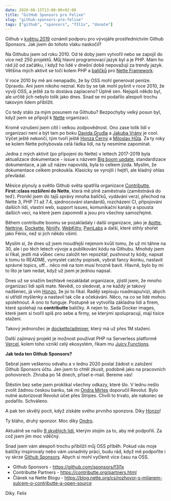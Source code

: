 ```yaml
---
date: 2020-08-15T13:00:00+02:00
title: "GitHub Sponsors pro Felixe"
slug: "github-sponsors-pro-felixe"
tags: ["github", "sponsors", "f3l1x", "donate"]
---
```


Github v [květnu 2019](https://github.blog/2019-05-23-announcing-github-sponsors-a-new-way-to-contribute-to-open-source/) oznámil podporu
pro vývojáře prostřednictvím Github Sponsors. Jak jsem do tohoto vlaku naskočil?

<!--more-->

<x-figure url="https://cdn.f3l1x.io/blog/2020/github-sponsors1.png" title="Github Sponsors"></x-figure>

Na Githubu jsem od roku 2010. Od té doby jsem vytvořil nebo se zapojil do více než 250 projektů.
Můj hlavní programovací jazyk byl a je PHP. Mám ho rád již od začátku, i když ho lidé v dnešní době
nepovažují za trendy jazyk. Většina mých aktivit se točí kolem PHP a
[balíčků](https://contributte.org) pro [Nette Framework](https://nette.org).

V roce 2010 by mě ani nenapadlo, že by OSS mohl generovat peníze. Opravdu. Ani jsem nikoho neznal.
Kdo by se tak mohl pyšnit v roce 2010, že vyvíjí OSS, a ještě za to dostáva zaplaceno? Úplně sen. Nejspíš
někdo byl, ale určitě jich nebylo tolik jako dnes. Snad se mi podařilo alespoň trochu takovým lidem přiblížit.

Co tedy stálo za mým posunem na Githubu? Bezpochyby velký posun byl, když jsem se připojil k [Nette](https://nette.org) organizaci.

<x-figure width="70%" url="https://cdn.f3l1x.io/blog/2020/nette-joined.png" title="Připojení do Nette organizace"></x-figure>

Kromě vzrušení jsem cítil i velkou zodpovědnost. Ono zase tolik lídí v organizaci není a být tam po boku [Davida Grudla](https://davidgrudl.com)
a [Jakuba Vrány](https://vrana.cz) je cool. Výčet ještě nekončí, tým tvoří ještě  [Honza Černý](https://honzacerny.com/) a [Miloslav Hůla](https://github.com/milo). Za ty roky se kolem Nette pohybovala celá řádka lidí, na ty nesmíme zapomínat.

<x-figure width="70%" url="https://cdn.f3l1x.io/blog/2020/nette-team.png" title="Nette organizace na Githubu"></x-figure>

Jedna z mých aktivit (po připojení do Nette) v lettech 2017-2019 byla aktualizace dokumentace - issue s názvem [Big boom update](https://github.com/nette/docs/issues/533), standardizace dokumentace, a jak už název napovídá, byla to celkem jízda. Myslím, že dokumentace celkem prokoukla. Klasicky se vyrojili i hejtři, ale kladný ohlas
převládal.

Měsíce plynuly a světlo Github světa spatřila organizace [Contributte](https://contributte.org), **First::class rozšíření do Nette**,
která mě plně zaměstnala (zaměstnává do teď). Pronikl jsem do tajů správy mnoha balíčků, vydávání verzí, přechod na Nette 3, PHP 7.1 až 7.4, sjednocování standardů, rozcházení CI, připojování dalších lídí, vlastní web, support issues, komunikační kanály a spousta dalších vecí, na které jsem zapomněl a jsou pro všechny samozřejmé.

Během contributte boomu se pozakládaly i další organizace, jako je [Apitte](https://github.com/apitte), [Nettrine](https://github.com/nettrine), [Dockette](https://github.com/dockette), [Ninjify](https://github.com/ninjify), [WebKitty](https://github.com/webkitty), [PwnLabs](https://github.com/pwnlabs) a další, které stihly shořet jako Fénix, než si jich někdo všiml.

Myslím si, že dnes už jsem moudřejší nejenom kvůli tomu, že už mi táhne na 30, ale i po těch letech vývoje a publikování kódu na Githubu.
Mnohdy jsem si říkal, jestli má vůbec cenu založit ten repozitář, pushnout ty kódy, napsat k tomu to README, vymyslet catchy popisek,
vybrat fancy ikonku, nastavit správné topics, uff... něco mě na tom musí hrozně bavit. Hlavně, bylo by mi to líto je tam nedat, když už jsem je jednou napsal.

Dnes už se snažím bezhlavě nezakládat organizace, zjistil jsem, že mnoho organizací lidi spíš mate. Nevědí, co sledovat, a ne každý je takový nadšenec, já vím [Honzo](https://honzacerny.com/), že jsi to říkal. Raději sepisuju roadmapu/vizi, abych si utřídil myšlenky a nastavil tak cíle a očekávání. Něco, na co se lidé mohou spolehnout.
A ono to funguje. Postupně se vytvořila základna lidí a firem, které spolehají na **contributte** balíčky. A nejen to. Sada
Docker images, které jsem si tvořil spíš pro sebe a firmy, se kterými spolupracuji, mají tisíce stažení.

Takový jednorožec je [dockette/adminer](https://hub.docker.com/r/dockette/adminer), který má už přes 1M stažení.

Další zajímavý projekt je možnost používat PHP na Serverless platformě [Vercel](https://github.com/vercel), kolem toho vznikl celý ekosystém, říkam mu [Juicy Functions](https://github.com/juicyfx).

**Jak teda ten Github Sponsors?**

Sebral jsem veškerou odvahu a v lednu 2020 poslal žádost o založení Github Sponsors účtu. Jen jsem to chtěl zkusit, podobně jako na pracovních pohovorech. Zhruba po 14 dnech, přisel e-mail. Bereme vás!

<x-figure width="256" url="https://cdn.f3l1x.io/blog/2020/github-sponsor5.png" title="Github Sponsors Ready To Go"></x-figure>

Štěstím bez sebe jsem proklikal všechny odkazy, které šlo. V lednu nešlo zvolit žádnou českou banku, tak mi [Ondra Mirtes](https://github.com/ondrejmirtes) doporučil Revolut. Bylo nutné autorizovat Revolut účet přes Stripes. Chvíli to trvalo, ale nakonec se podařilo. Schváleno.

<x-figure width="512" url="https://cdn.f3l1x.io/blog/2020/github-sponsor4.png" title="Github Sponsors Ready To Go"></x-figure>

A pak ten skvělý pocit, když získáte svého prvního sponzora. Díky [Honzo](https://honzacerny.com/)!

<x-figure width="70%" url="https://cdn.f3l1x.io/blog/2020/github-sponsor-chemix1.png" title="Github Sponsor - First Sponsor"></x-figure>

Ty bláho, druhý sponzor. Moc díky [Ondro](https://github.com/ondrejsika).

<x-figure width="70%" url="https://cdn.f3l1x.io/blog/2020/github-sponsors-sika.png" title="Github Sponsor"></x-figure>

Aktuálně se našlo [9 skvělých lidí](https://github.com/sponsors/f3l1x), kterým stojím za to, aby mě podpořili. Za což jsem jim moc vděčný.

<x-figure width="512" url="https://cdn.f3l1x.io/blog/2020/github-sponsor6.png" title="Github Sponsors Ready To Go"></x-figure>

Snad jsem vám alespoň trochu přiblížil můj OSS příběh. Pokud vás moje balíčky inspirovaly nebo vám usnadnily práci, budu rád, když mě podpoříte i vy skrze [Github Sponsors](https://github.com/sponsors/f3l1x). Abych si mohl vyčlenit více času na OSS.

- Github Sponsors - https://github.com/sponsors/f3l1x
- Contributte Partners - https://contributte.org/partners.html
- Článek na Nette Blogu - https://blog.nette.org/cs/rozhovor-s-milanem-sulcem-o-contributte-a-open-source

Díky. Felix
